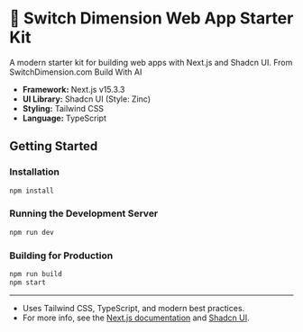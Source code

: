 # 🚀 Switch Dimension Web App Starter Kit

A modern starter kit for building web apps with Next.js and Shadcn UI. From SwitchDimension.com Build With AI

- **Framework:** Next.js v15.3.3
- **UI Library:** Shadcn UI (Style: Zinc)
- **Styling:** Tailwind CSS
- **Language:** TypeScript

## Getting Started

### Installation

```bash
npm install
```

### Running the Development Server

```bash
npm run dev
```

### Building for Production

```bash
npm run build
npm start
```

---

- Uses Tailwind CSS, TypeScript, and modern best practices.
- For more info, see the [Next.js documentation](https://nextjs.org/docs) and [Shadcn UI](https://ui.shadcn.com/).

